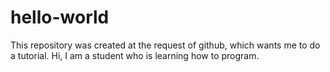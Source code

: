 # hello-world
This repository was created at the request of github, which wants me to do a tutorial. 
Hi, I am a student who is learning how to program.
